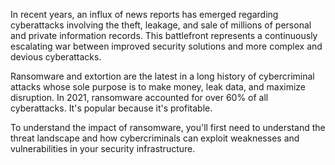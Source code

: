 In recent years, an influx of news reports has emerged regarding cyberattacks involving the theft, leakage, and sale of millions of personal and private information records. This battlefront represents a continuously escalating war between improved security solutions and more complex and devious cyberattacks.

Ransomware and extortion are the latest in a long history of cybercriminal attacks whose sole purpose is to make money, leak data, and maximize disruption. In 2021, ransomware accounted for over 60% of all cyberattacks. It's popular because it's profitable.

To understand the impact of ransomware, you'll first need to understand the threat landscape and how cybercriminals can exploit weaknesses and vulnerabilities in your security infrastructure.